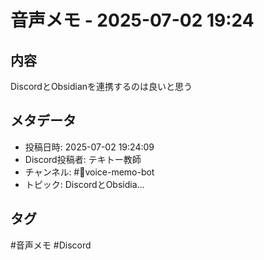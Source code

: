# 音声メモ - 2025-07-02 19:24

## 内容
DiscordとObsidianを連携するのは良いと思う

## メタデータ
- 投稿日時: 2025-07-02 19:24:09
- Discord投稿者: テキトー教師
- チャンネル: #📣voice-memo-bot
- トピック: DiscordとObsidia...

## タグ
#音声メモ #Discord
